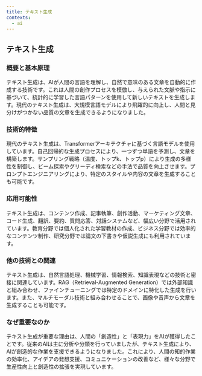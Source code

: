 ```yaml
---
title: テキスト生成
contexts:
  - ai
---
```


## テキスト生成

<Context name="ai">

### 概要と基本原理
テキスト生成は、AIが人間の言語を理解し、自然で意味のある文章を自動的に作成する技術です。これは人間の創作プロセスを模倣し、与えられた文脈や指示に基づいて、統計的に学習した言語パターンを使用して新しいテキストを生成します。現代のテキスト生成は、大規模言語モデルにより飛躍的に向上し、人間と見分けがつかない品質の文章を生成できるようになりました。

### 技術的特徴
現代のテキスト生成は、Transformerアーキテクチャに基づく言語モデルを使用しています。自己回帰的な生成プロセスにより、一つずつ単語を予測し、文章を構築します。サンプリング戦略（温度、トップk、トップp）により生成の多様性を制御し、ビーム探索やグリーディ検索などの手法で品質を向上させます。プロンプトエンジニアリングにより、特定のスタイルや内容の文章を生成することも可能です。

### 応用可能性
テキスト生成は、コンテンツ作成、記事執筆、創作活動、マーケティング文章、コード生成、翻訳、要約、質問応答、対話システムなど、幅広い分野で活用されています。教育分野では個人化された学習教材の作成、ビジネス分野では効率的なコンテンツ制作、研究分野では論文の下書きや仮説生成にも利用されています。

### 他の技術との関連
テキスト生成は、自然言語処理、機械学習、情報検索、知識表現などの技術と密接に関連しています。RAG（Retrieval-Augmented Generation）では外部知識と組み合わせ、ファインチューニングでは特定のドメインに特化した生成を行います。また、マルチモーダル技術と組み合わせることで、画像や音声から文章を生成することも可能です。

### なぜ重要なのか
テキスト生成が重要な理由は、人間の「創造性」と「表現力」をAIが獲得したことです。従来のAIは主に分析や分類を行っていましたが、テキスト生成により、AIが創造的な作業を支援できるようになりました。これにより、人間の知的作業の効率化、アイデアの発想支援、コミュニケーションの改善など、様々な分野で生産性向上と創造性の拡張を実現しています。

</Context>
